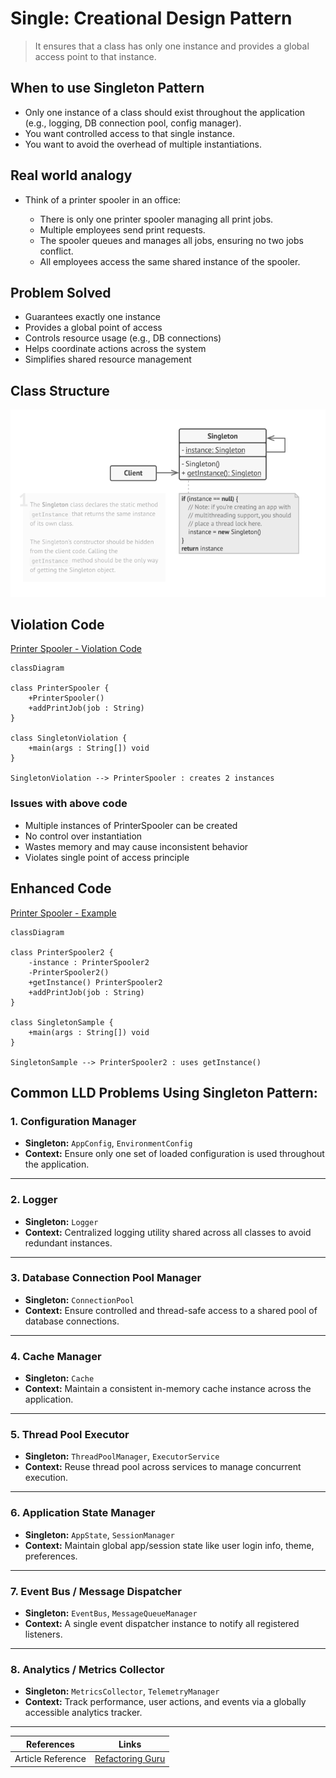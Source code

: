 # Single: Creational Design Pattern

> It ensures that a class has only one instance and provides a global access point to that instance.


## When to use Singleton Pattern

- Only one instance of a class should exist throughout the application (e.g., logging, DB connection pool, config manager).
- You want controlled access to that single instance.
- You want to avoid the overhead of multiple instantiations.

## Real world analogy

- Think of a printer spooler in an office:

  - There is only one printer spooler managing all print jobs. 
  - Multiple employees send print requests. 
  - The spooler queues and manages all jobs, ensuring no two jobs conflict. 
  - All employees access the same shared instance of the spooler.

## Problem Solved

- Guarantees exactly one instance 
- Provides a global point of access 
- Controls resource usage (e.g., DB connections)
- Helps coordinate actions across the system 
- Simplifies shared resource management

## Class Structure
![single-class-structure.png](../../images/structure/singleton.png)

## Violation Code

[Printer Spooler - Violation Code](../../code/designPatterns/singleton/SingletonViolation.java)

```mermaid
classDiagram

class PrinterSpooler {
    +PrinterSpooler()
    +addPrintJob(job : String)
}

class SingletonViolation {
    +main(args : String[]) void
}

SingletonViolation --> PrinterSpooler : creates 2 instances

```

### Issues with above code

- Multiple instances of PrinterSpooler can be created 
- No control over instantiation 
- Wastes memory and may cause inconsistent behavior
- Violates single point of access principle

## Enhanced Code

[Printer Spooler - Example](../../code/designPatterns/singleton/SingletonSample.java)

```mermaid
classDiagram

class PrinterSpooler2 {
    -instance : PrinterSpooler2
    -PrinterSpooler2()
    +getInstance() PrinterSpooler2
    +addPrintJob(job : String)
}

class SingletonSample {
    +main(args : String[]) void
}

SingletonSample --> PrinterSpooler2 : uses getInstance()

```

## Common LLD Problems Using Singleton Pattern:

### 1. Configuration Manager
- **Singleton:** `AppConfig`, `EnvironmentConfig`
- **Context:** Ensure only one set of loaded configuration is used throughout the application.

---

### 2. Logger
- **Singleton:** `Logger`
- **Context:** Centralized logging utility shared across all classes to avoid redundant instances.

---

### 3. Database Connection Pool Manager
- **Singleton:** `ConnectionPool`
- **Context:** Ensure controlled and thread-safe access to a shared pool of database connections.

---

### 4. Cache Manager
- **Singleton:** `Cache`
- **Context:** Maintain a consistent in-memory cache instance across the application.

---

### 5. Thread Pool Executor
- **Singleton:** `ThreadPoolManager`, `ExecutorService`
- **Context:** Reuse thread pool across services to manage concurrent execution.

---

### 6. Application State Manager
- **Singleton:** `AppState`, `SessionManager`
- **Context:** Maintain global app/session state like user login info, theme, preferences.

---

### 7. Event Bus / Message Dispatcher
- **Singleton:** `EventBus`, `MessageQueueManager`
- **Context:** A single event dispatcher instance to notify all registered listeners.

---

### 8. Analytics / Metrics Collector
- **Singleton:** `MetricsCollector`, `TelemetryManager`
- **Context:** Track performance, user actions, and events via a globally accessible analytics tracker.

---



| References | Links                                                                                                                 |
|------------|-----------------------------------------------------------------------------------------------------------------------|
| Article Reference | [Refactoring Guru](https://refactoring.guru/design-patterns/singleton)                                  |


